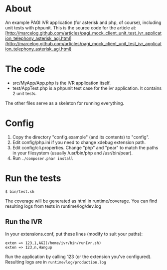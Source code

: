 # About

An example PAGI IVR application (for asterisk and php, of course),
including unit tests with phpunit. This is the source code for
the article at:
[http://marcelog.github.com/articles/pagi_mock_client_unit_test_ivr_application_telephony_asterisk_agi.html](http://marcelog.github.com/articles/pagi_mock_client_unit_test_ivr_application_telephony_asterisk_agi.html)

# The code

* src/MyApp/App.php is the IVR application itself.
* test/AppTest.php is a phpunit test case for the ivr application. It
contains 2 unit tests.

The other files serve as a skeleton for running everything.

# Config

1. Copy the directory "config.example" (and its contents) to "config".
2. Edit config/php.ini if you need to change xdebug extension
path.
3. Edit config/cli.properties. Change "php" and "pear" to match the
paths in your filesystem (usually /usr/bin/php and /usr/bin/pear).
4. Run `./composer.phar install`

# Run the tests

```
$ bin/test.sh
```

The coverage will be generated as html in runtime/coverage.
You can find resulting logs from tests in runtime/log/dev.log

Run the IVR
-----------
In your extensions.conf, put these lines (modify to suit your paths):

```
exten => 123,1,AGI(/home/ivr/bin/runIvr.sh)
exten => 123,n,Hangup
```

Run the application by calling 123 (or the extension you've configured).
Resulting logs are in `runtime/log/production.log`



